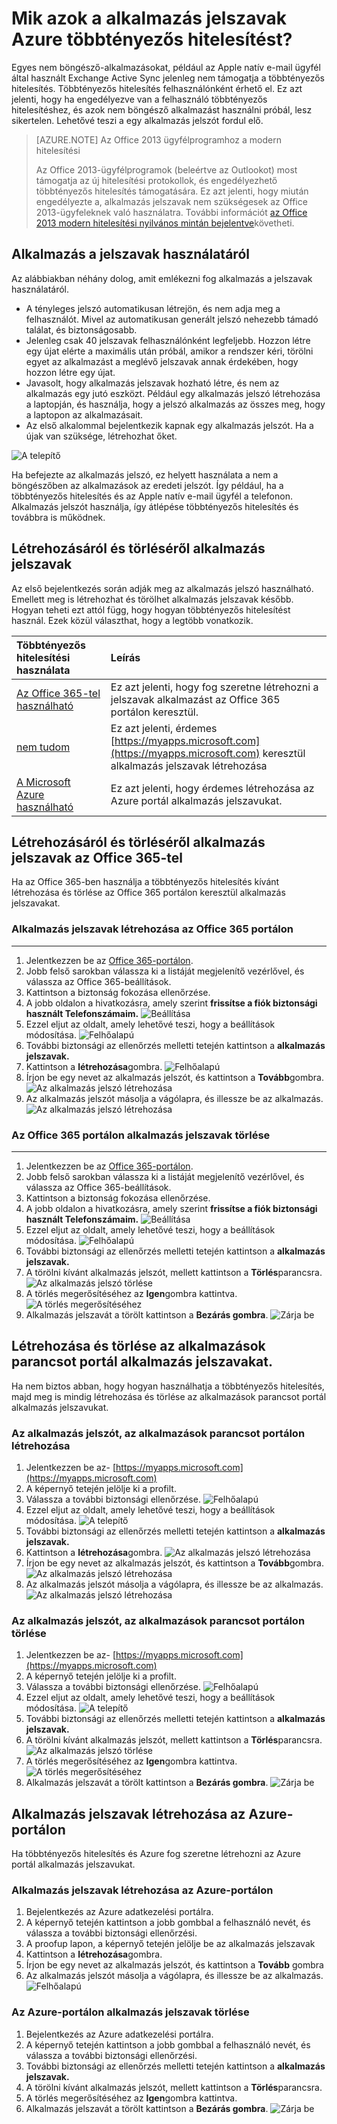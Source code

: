 <properties
    pageTitle="Mik azok a Azure MFA alkalmazás jelszavakat?"
    description="Ezen az oldalon segít a felhasználók megtudhatják, hogy Mik azok a jelszavak alkalmazást, és mire használhatók a tekintettel Azure MFA."
    services="multi-factor-authentication"
    documentationCenter=""
    authors="kgremban"
    manager="femila"
    editor="curtland"/>

<tags
    ms.service="multi-factor-authentication"
    ms.workload="identity"
    ms.tgt_pltfrm="na"
    ms.devlang="na"
    ms.topic="article"
    ms.date="08/04/2016"
    ms.author="kgremban"/>



# <a name="what-are-app-passwords-in-azure-multi-factor-authentication"></a>Mik azok a alkalmazás jelszavak Azure többtényezős hitelesítést?

Egyes nem böngésző-alkalmazásokat, például az Apple natív e-mail ügyfél által használt Exchange Active Sync jelenleg nem támogatja a többtényezős hitelesítés. Többtényezős hitelesítés felhasználónként érhető el. Ez azt jelenti, hogy ha engedélyezve van a felhasználó többtényezős hitelesítéshez, és azok nem böngésző alkalmazást használni próbál, lesz sikertelen. Lehetővé teszi a egy alkalmazás jelszót fordul elő.

>[AZURE.NOTE] Az Office 2013 ügyfélprogramhoz a modern hitelesítési
>
> Az Office 2013-ügyfélprogramok (beleértve az Outlookot) most támogatja az új hitelesítési protokollok, és engedélyezhető többtényezős hitelesítés támogatására.  Ez azt jelenti, hogy miután engedélyezte a, alkalmazás jelszavak nem szükségesek az Office 2013-ügyfeleknek való használatra.  További információt [az Office 2013 modern hitelesítési nyilvános mintán bejelentve](https://blogs.office.com/2015/03/23/office-2013-modern-authentication-public-preview-announced/)követheti.

## <a name="how-to-use-app-passwords"></a>Alkalmazás a jelszavak használatáról

Az alábbiakban néhány dolog, amit emlékezni fog alkalmazás a jelszavak használatáról.

- A tényleges jelszó automatikusan létrejön, és nem adja meg a felhasználót. Mivel az automatikusan generált jelszó nehezebb támadó találat, és biztonságosabb.
- Jelenleg csak 40 jelszavak felhasználónként legfeljebb. Hozzon létre egy újat elérte a maximális után próbál, amikor a rendszer kéri, törölni egyet az alkalmazást a meglévő jelszavak annak érdekében, hogy hozzon létre egy újat.
- Javasolt, hogy alkalmazás jelszavak hozható létre, és nem az alkalmazás egy jutó eszközt. Például egy alkalmazás jelszó létrehozása a laptopján, és használja, hogy a jelszó alkalmazás az összes meg, hogy a laptopon az alkalmazásait.
- Az első alkalommal bejelentkezik kapnak egy alkalmazás jelszót.  Ha a újak van szüksége, létrehozhat őket.

![A telepítő](./media/multi-factor-authentication-end-user-app-passwords/app.png)

Ha befejezte az alkalmazás jelszó, ez helyett használata a nem a böngészőben az alkalmazások az eredeti jelszót.  Így például, ha a többtényezős hitelesítés és az Apple natív e-mail ügyfél a telefonon.  Alkalmazás jelszót használja, így átlépése többtényezős hitelesítés és továbbra is működnek.

## <a name="creating-and-deleting-app-passwords"></a>Létrehozásáról és törléséről alkalmazás jelszavak
Az első bejelentkezés során adják meg az alkalmazás jelszó használható.  Emellett meg is létrehozhat és törölhet alkalmazás jelszavak később.  Hogyan teheti ezt attól függ, hogy hogyan többtényezős hitelesítést használ.  Ezek közül választhat, hogy a legtöbb vonatkozik.

Többtényezős hitelesítési használata|Leírás
:------------- | :------------- |
[Az Office 365-tel használható](#creating-and-deleting-app-passwords-with-office-365)|  Ez azt jelenti, hogy fog szeretne létrehozni a jelszavak alkalmazást az Office 365 portálon keresztül.
[nem tudom](#creating-and-deleting-app-passwords-with-myapps-portal)|Ez azt jelenti, érdemes [https://myapps.microsoft.com](https://myapps.microsoft.com) keresztül alkalmazás jelszavak létrehozása
[A Microsoft Azure használható](#create-app-passwords-in-the-azure-portal)| Ez azt jelenti, hogy érdemes létrehozása az Azure portál alkalmazás jelszavukat.

## <a name="creating-and-deleting-app-passwords-with-office-365"></a>Létrehozásáról és törléséről alkalmazás jelszavak az Office 365-tel

Ha az Office 365-ben használja a többtényezős hitelesítés kívánt létrehozása és törlése az Office 365 portálon keresztül alkalmazás jelszavakat.

### <a name="to-create-app-passwords-in-the-office-365-portal"></a>Alkalmazás jelszavak létrehozása az Office 365 portálon
--------------------------------------------------------------------------------

1. Jelentkezzen be az [Office 365-portálon](https://login.microsoftonline.com/).
2. Jobb felső sarokban válassza ki a listáját megjelenítő vezérlővel, és válassza az Office 365-beállítások.
3. Kattintson a biztonság fokozása ellenőrzése.
4. A jobb oldalon a hivatkozásra, amely szerint **frissítse a fiók biztonsági használt Telefonszámaim.** 
 ![Beállítása](./media/multi-factor-authentication-end-user-manage/o365a.png)
5. Ezzel eljut az oldalt, amely lehetővé teszi, hogy a beállítások módosítása.
![Felhőalapú](./media/multi-factor-authentication-end-user-manage/o365b.png)
6. További biztonsági az ellenőrzés melletti tetején kattintson a **alkalmazás jelszavak.**
7. Kattintson a **létrehozása**gombra.
![Felhőalapú](./media/multi-factor-authentication-end-user-app-passwords-create-o365/apppass.png)
8. Írjon be egy nevet az alkalmazás jelszót, és kattintson a **Tovább**gombra.
![Az alkalmazás jelszó létrehozása](./media/multi-factor-authentication-end-user-app-passwords/create1.png)
9. Az alkalmazás jelszót másolja a vágólapra, és illessze be az alkalmazás.
![Az alkalmazás jelszó létrehozása](./media/multi-factor-authentication-end-user-app-passwords/create2.png)


### <a name="to-delete-app-passwords-using-the-office-365-portal"></a>Az Office 365 portálon alkalmazás jelszavak törlése
--------------------------------------------------------------------------------


1. Jelentkezzen be az [Office 365-portálon](https://login.microsoftonline.com/).
2. Jobb felső sarokban válassza ki a listáját megjelenítő vezérlővel, és válassza az Office 365-beállítások.
3. Kattintson a biztonság fokozása ellenőrzése.
4. A jobb oldalon a hivatkozásra, amely szerint **frissítse a fiók biztonsági használt Telefonszámaim.** 
 ![Beállítása](./media/multi-factor-authentication-end-user-manage/o365a.png)
5. Ezzel eljut az oldalt, amely lehetővé teszi, hogy a beállítások módosítása.
![Felhőalapú](./media/multi-factor-authentication-end-user-manage/o365b.png)
6. További biztonsági az ellenőrzés melletti tetején kattintson a **alkalmazás jelszavak.**
7. A törölni kívánt alkalmazás jelszót, mellett kattintson a **Törlés**parancsra.
![Az alkalmazás jelszó törlése](./media/multi-factor-authentication-end-user-app-passwords/delete1.png)
8. A törlés megerősítéséhez az **Igen**gombra kattintva.
![A törlés megerősítéséhez](./media/multi-factor-authentication-end-user-app-passwords/delete2.png)
9. Alkalmazás jelszavát a törölt kattintson a **Bezárás gombra**.
![Zárja be](./media/multi-factor-authentication-end-user-app-passwords/delete3.png)


## <a name="creating-and-deleting-app-passwords-with-myapps-portal"></a>Létrehozása és törlése az alkalmazások parancsot portál alkalmazás jelszavakat.
Ha nem biztos abban, hogy hogyan használhatja a többtényezős hitelesítés, majd meg is mindig létrehozása és törlése az alkalmazások parancsot portál alkalmazás jelszavukat.

### <a name="to-create-an-app-password-using-the-myapps-portal"></a>Az alkalmazás jelszót, az alkalmazások parancsot portálon létrehozása

1. Jelentkezzen be az- [https://myapps.microsoft.com](https://myapps.microsoft.com)
2. A képernyő tetején jelölje ki a profilt.
3. Válassza a további biztonsági ellenőrzése.
![Felhőalapú](./media/multi-factor-authentication-end-user-manage/myapps1.png)
4. Ezzel eljut az oldalt, amely lehetővé teszi, hogy a beállítások módosítása.
![A telepítő](./media/multi-factor-authentication-end-user-manage-myapps/proofup.png)
5. További biztonsági az ellenőrzés melletti tetején kattintson a **alkalmazás jelszavak.**
6. Kattintson a **létrehozása**gombra.
![Az alkalmazás jelszó létrehozása](./media/multi-factor-authentication-end-user-app-passwords/create3.png)
7. Írjon be egy nevet az alkalmazás jelszót, és kattintson a **Tovább**gombra.
![Az alkalmazás jelszó létrehozása](./media/multi-factor-authentication-end-user-app-passwords/create1.png)
8. Az alkalmazás jelszót másolja a vágólapra, és illessze be az alkalmazás.
![Az alkalmazás jelszó létrehozása](./media/multi-factor-authentication-end-user-app-passwords/create2.png)

### <a name="to-delete-an-app-password-using-the-myapps-portal"></a>Az alkalmazás jelszót, az alkalmazások parancsot portálon törlése

1. Jelentkezzen be az- [https://myapps.microsoft.com](https://myapps.microsoft.com)
2. A képernyő tetején jelölje ki a profilt.
3. Válassza a további biztonsági ellenőrzése.
![Felhőalapú](./media/multi-factor-authentication-end-user-manage/myapps1.png)
4. Ezzel eljut az oldalt, amely lehetővé teszi, hogy a beállítások módosítása.
![A telepítő](./media/multi-factor-authentication-end-user-manage-myapps/proofup.png)
5. További biztonsági az ellenőrzés melletti tetején kattintson a **alkalmazás jelszavak.**
6. A törölni kívánt alkalmazás jelszót, mellett kattintson a **Törlés**parancsra.
![Az alkalmazás jelszó törlése](./media/multi-factor-authentication-end-user-app-passwords/delete1.png)
7. A törlés megerősítéséhez az **Igen**gombra kattintva.
![A törlés megerősítéséhez](./media/multi-factor-authentication-end-user-app-passwords/delete2.png)
8. Alkalmazás jelszavát a törölt kattintson a **Bezárás gombra**.
![Zárja be](./media/multi-factor-authentication-end-user-app-passwords/delete3.png)


## <a name="create-app-passwords-in-the-azure-portal"></a>Alkalmazás jelszavak létrehozása az Azure-portálon

Ha többtényezős hitelesítés és Azure fog szeretne létrehozni az Azure portál alkalmazás jelszavukat.

### <a name="to-create-app-passwords-in-the-azure-portal"></a>Alkalmazás jelszavak létrehozása az Azure-portálon

1. Bejelentkezés az Azure adatkezelési portálra.
2. A képernyő tetején kattintson a jobb gombbal a felhasználó nevét, és válassza a további biztonsági ellenőrzési.
3. A proofup lapon, a képernyő tetején jelölje be az alkalmazás jelszavak
4. Kattintson a **létrehozása**gombra.
5. Írjon be egy nevet az alkalmazás jelszót, és kattintson a **Tovább** gombra
6. Az alkalmazás jelszót másolja a vágólapra, és illessze be az alkalmazás.
![Felhőalapú](./media/multi-factor-authentication-end-user-app-passwords-create-azure/app2.png)

### <a name="to-delete-app-passwords-in-the-azure-portal"></a>Az Azure-portálon alkalmazás jelszavak törlése

1. Bejelentkezés az Azure adatkezelési portálra.
2. A képernyő tetején kattintson a jobb gombbal a felhasználó nevét, és válassza a további biztonsági ellenőrzési.
3. További biztonsági az ellenőrzés melletti tetején kattintson a **alkalmazás jelszavak.**
4. A törölni kívánt alkalmazás jelszót, mellett kattintson a **Törlés**parancsra.
5. A törlés megerősítéséhez az **Igen**gombra kattintva.
6. Alkalmazás jelszavát a törölt kattintson a **Bezárás gombra**.
![Zárja be](./media/multi-factor-authentication-end-user-app-passwords/delete3.png)
